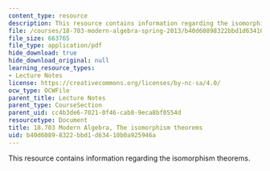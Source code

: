 ```yaml
---
content_type: resource
description: This resource contains information regarding the isomorphism theorems.
file: /courses/18-703-modern-algebra-spring-2013/b40d60898322bbd1d63410b0a925946a_MIT18_703S13_pra_l_10.pdf
file_size: 663765
file_type: application/pdf
hide_download: true
hide_download_original: null
learning_resource_types:
- Lecture Notes
license: https://creativecommons.org/licenses/by-nc-sa/4.0/
ocw_type: OCWFile
parent_title: Lecture Notes
parent_type: CourseSection
parent_uid: cc4b3de6-7021-0f46-cab8-9eca8bf0554d
resourcetype: Document
title: 18.703 Modern Algebra, The isomorphism theorems
uid: b40d6089-8322-bbd1-d634-10b0a925946a
---
```

This resource contains information regarding the isomorphism theorems.